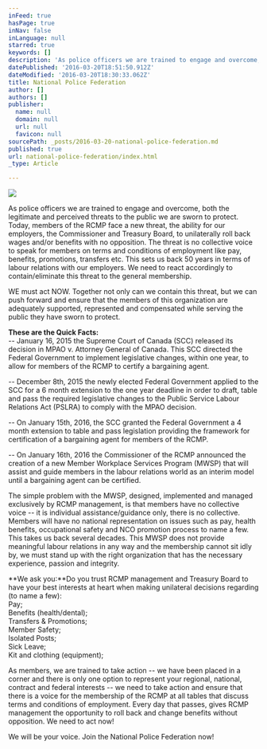 ```yaml
---
inFeed: true
hasPage: true
inNav: false
inLanguage: null
starred: true
keywords: []
description: 'As police officers we are trained to engage and overcome, both the legitimate and perceived threats to the public we are sworn to protect. Today, members of the RCMP face a new threat, the ability for our employers, the Commissioner and Treasury Board, to unilaterally roll back wages and/or benefits with no opposition. The threat is no collective voice to speak for members on terms and conditions of employment like pay, benefits, promotions, transfers etc. This sets us back 50 years in terms of labour relations with our employers. We need to react accordingly to contain/eliminate this threat to the general membership.'
datePublished: '2016-03-20T18:51:50.912Z'
dateModified: '2016-03-20T18:30:33.062Z'
title: National Police Federation
author: []
authors: []
publisher:
  name: null
  domain: null
  url: null
  favicon: null
sourcePath: _posts/2016-03-20-national-police-federation.md
published: true
url: national-police-federation/index.html
_type: Article

---
```

![](https://the-grid-user-content.s3-us-west-2.amazonaws.com/51fe2e64-4710-4226-ad76-a21cfccdf8e3.jpg)

As police officers we are trained to engage and overcome, both the legitimate and perceived threats to the public we are sworn to protect. Today, members of the RCMP face a new threat, the ability for our employers, the Commissioner and Treasury Board, to unilaterally roll back wages and/or benefits with no opposition. The threat is no collective voice to speak for members on terms and conditions of employment like pay, benefits, promotions, transfers etc. This sets us back 50 years in terms of labour relations with our employers. We need to react accordingly to contain/eliminate this threat to the general membership.

WE must act NOW. Together not only can we contain this threat, but we can push forward and ensure that the members of this organization are adequately supported, represented and compensated while serving the public they have sworn to protect.

**These are the Quick Facts:**  
-- January 16, 2015 the Supreme Court of Canada (SCC) released its decision in MPAO v. Attorney General of Canada. This SCC directed the Federal Government to implement legislative changes, within one year, to allow for members of the RCMP to certify a bargaining agent.

-- December 8th, 2015 the newly elected Federal Government applied to the SCC for a 6 month extension to the one year deadline in order to draft, table and pass the required legislative changes to the Public Service Labour Relations Act (PSLRA) to comply with the MPAO decision.

-- On January 15th, 2016, the SCC granted the Federal Government a 4 month extension to table and pass legislation providing the framework for certification of a bargaining agent for members of the RCMP.

-- On January 16th, 2016 the Commissioner of the RCMP announced the creation of a new Member Workplace Services Program (MWSP) that will assist and guide members in the labour relations world as an interim model until a bargaining agent can be certified.

The simple problem with the MWSP, designed, implemented and managed exclusively by RCMP management, is that members have no collective voice -- it is individual assistance/guidance only, there is no collective. Members will have no national representation on issues such as pay, health benefits, occupational safety and NCO promotion process to name a few. This takes us back several decades. This MWSP does not provide meaningful labour relations in any way and the membership cannot sit idly by, we must stand up with the right organization that has the necessary experience, passion and integrity.

**We ask you:**Do you trust RCMP management and Treasury Board to have your best interests at heart when making unilateral decisions regarding (to name a few):  
Pay;  
Benefits (health/dental);  
Transfers & Promotions;  
Member Safety;  
Isolated Posts;  
Sick Leave;  
Kit and clothing (equipment);

As members, we are trained to take action -- we have been placed in a corner and there is only one option to represent your regional, national, contract and federal interests -- we need to take action and ensure that there is a voice for the membership of the RCMP at all tables that discuss terms and conditions of employment. Every day that passes, gives RCMP management the opportunity to roll back and change benefits without opposition. We need to act now!

We will be your voice. Join the National Police Federation now!